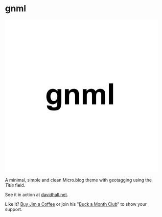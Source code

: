 # gnml

![gnml](https://github.com/spotthehall/gnml/blob/main/icon.jpg)

A minimal, simple and clean Micro.blog theme with geotagging using the _Title_ field.

See it in action at [davidhall.net](https://davidhall.net).

Like it? [Buy Jim a Coffee](https://buymeacoffee.com/jim.mitchell) or join his "[Buck a Month Club](https://buymeacoffee.com/jim.mitchell/membership)" to show your support.

